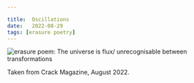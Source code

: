 ```yaml
---

title:  Oscillations
date:   2022-08-29
tags: [erasure poetry]
---
```


<img src="https://www.davidralphlewis.co.uk/assets/images/articles/2022/cosmos.jpeg" alt="erasure poem: The universe is flux/ unrecognisable between transformations" title="Have you seen the deep field from JWST? The scale is mind blowing" class="responsive"><br>

Taken from Crack Magazine, August 2022.

